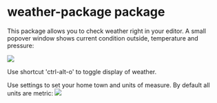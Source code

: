 # weather-package package

This package allows you to check weather right in your editor.
A small popover window shows current condition outside, temperature and pressure:

![](https://lh6.googleusercontent.com/-KusI4Ea8oLM/U3SgQmcPYII/AAAAAAAA_u0/-ChIwc32Dus/s417/Screen%2520Shot%25202014-05-15%2520at%25202.07.34%2520PM%25201.png)

Use shortcut 'ctrl-alt-o' to toggle display of weather.

Use settings to set your home town and units of measure. By default all units are metric:
![](https://lh4.googleusercontent.com/-_cWAmTvl_UY/UzsTiJ_s8QI/AAAAAAAA-tw/ugFTxPVnOcs/s720/Screen%2520Shot%25202014-04-01%2520at%252010.28.54%2520PM.png)
